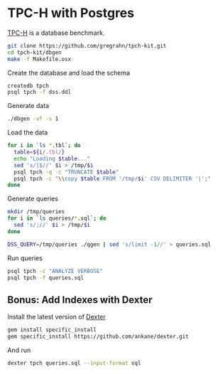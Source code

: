 # TPC-H with Postgres

[TPC-H](http://www.tpc.org/tpch/) is a database benchmark.

```sh
git clone https://github.com/gregrahn/tpch-kit.git
cd tpch-kit/dbgen
make -f Makefile.osx
```

Create the database and load the schema

```sh
createdb tpch
psql tpch -f dss.ddl
```

Generate data

```sh
./dbgen -vf -s 1
```

Load the data

```sh
for i in `ls *.tbl`; do
  table=${i/.tbl/}
  echo "Loading $table..."
  sed 's/|$//' $i > /tmp/$i
  psql tpch -q -c "TRUNCATE $table"
  psql tpch -c "\\copy $table FROM '/tmp/$i' CSV DELIMITER '|';"
done
```

Generate queries

```sh
mkdir /tmp/queries
for i in `ls queries/*.sql`; do
  sed 's/;//' $i > /tmp/$i
done

DSS_QUERY=/tmp/queries ./qgen | sed 's/limit -1//' > queries.sql
```

Run queries

```sh
psql tpch -c "ANALYZE VERBOSE"
psql tpch -f queries.sql
```

## Bonus: Add Indexes with Dexter

Install the latest version of [Dexter](https://github.com/ankane/dexter)

```sh
gem install specific_install
gem specific_install https://github.com/ankane/dexter.git
```

And run

```sh
dexter tpch queries.sql --input-format sql
```
